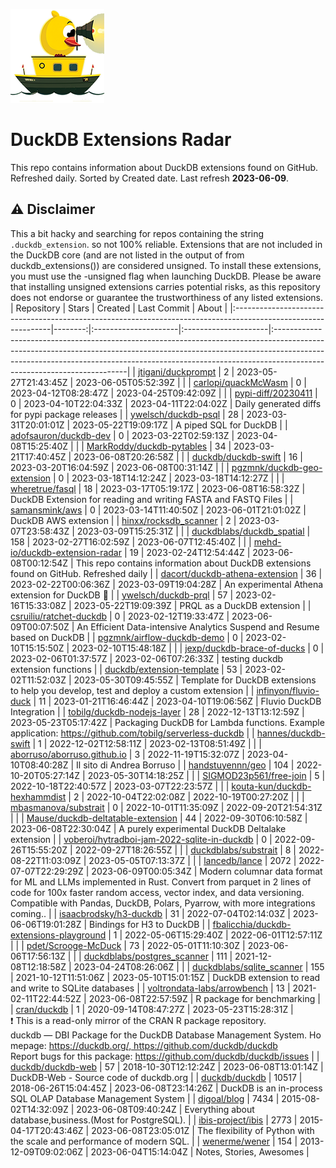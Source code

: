 ![DuckDB Extensions Radar](/img/duckdb_extension_radar.png?raw=true)
# DuckDB Extensions Radar

This repo contains information about DuckDB extensions found on GitHub. Refreshed daily. Sorted by Created date. 
 Last refresh **2023-06-09**.
## ⚠️ Disclaimer
 This a bit hacky and searching for repos containing the string `.duckdb_extension`. so not 100% reliable.
 Extensions that are not included in the DuckDB core (and are not listed in the output of from duckdb_extensions()) are considered unsigned. To install these extensions, you must use the -unsigned flag when launching DuckDB. Please be aware that installing unsigned extensions carries potential risks, as this repository does not endorse or guarantee the trustworthiness of any listed extensions.
| Repository                                                                                                    |   Stars | Created              | Last Commit          | About                                                                                                                                                                                                                                                                              |
|:--------------------------------------------------------------------------------------------------------------|--------:|:---------------------|:---------------------|:-----------------------------------------------------------------------------------------------------------------------------------------------------------------------------------------------------------------------------------------------------------------------------------|
| [jtigani/duckprompt](https://github.com/jtigani/duckprompt)                                                   |       2 | 2023-05-27T21:43:45Z | 2023-06-05T05:52:39Z |                                                                                                                                                                                                                                                                                    |
| [carlopi/quackMcWasm](https://github.com/carlopi/quackMcWasm)                                                 |       0 | 2023-04-12T08:28:47Z | 2023-04-25T09:42:09Z |                                                                                                                                                                                                                                                                                    |
| [pypi-diff/20230411](https://github.com/pypi-diff/20230411)                                                   |       0 | 2023-04-10T22:04:33Z | 2023-04-11T22:04:02Z | Daily generated diffs for pypi package releases                                                                                                                                                                                                                                    |
| [ywelsch/duckdb-psql](https://github.com/ywelsch/duckdb-psql)                                                 |      28 | 2023-03-31T20:01:01Z | 2023-05-22T19:09:17Z | A piped SQL for DuckDB                                                                                                                                                                                                                                                             |
| [adofsauron/duckdb-dev](https://github.com/adofsauron/duckdb-dev)                                             |       0 | 2023-03-22T02:59:13Z | 2023-04-08T15:25:40Z |                                                                                                                                                                                                                                                                                    |
| [MarkRoddy/duckdb-pytables](https://github.com/MarkRoddy/duckdb-pytables)                                     |      34 | 2023-03-21T17:40:45Z | 2023-06-08T20:26:58Z |                                                                                                                                                                                                                                                                                    |
| [duckdb/duckdb-swift](https://github.com/duckdb/duckdb-swift)                                                 |      16 | 2023-03-20T16:04:59Z | 2023-06-08T00:31:14Z |                                                                                                                                                                                                                                                                                    |
| [pgzmnk/duckdb-geo-extension](https://github.com/pgzmnk/duckdb-geo-extension)                                 |       0 | 2023-03-18T14:12:24Z | 2023-03-18T14:12:27Z |                                                                                                                                                                                                                                                                                    |
| [wheretrue/fasql](https://github.com/wheretrue/fasql)                                                         |      18 | 2023-03-17T05:19:17Z | 2023-06-08T16:58:32Z | DuckDB Extension for reading and writing FASTA and FASTQ Files                                                                                                                                                                                                                     |
| [samansmink/aws](https://github.com/samansmink/aws)                                                           |       0 | 2023-03-14T11:40:50Z | 2023-06-01T21:01:02Z | DuckDB AWS extension                                                                                                                                                                                                                                                               |
| [hinxx/rocksdb_scanner](https://github.com/hinxx/rocksdb_scanner)                                             |       2 | 2023-03-07T23:58:43Z | 2023-03-09T15:25:31Z |                                                                                                                                                                                                                                                                                    |
| [duckdblabs/duckdb_spatial](https://github.com/duckdblabs/duckdb_spatial)                                     |     158 | 2023-02-27T16:02:59Z | 2023-06-07T12:45:40Z |                                                                                                                                                                                                                                                                                    |
| [mehd-io/duckdb-extension-radar](https://github.com/mehd-io/duckdb-extension-radar)                           |      19 | 2023-02-24T12:54:44Z | 2023-06-08T00:12:54Z | This repo contains information about DuckDB extensions found on GitHub. Refreshed daily                                                                                                                                                                                            |
| [dacort/duckdb-athena-extension](https://github.com/dacort/duckdb-athena-extension)                           |      36 | 2023-02-22T00:06:36Z | 2023-03-09T19:04:28Z | An experimental Athena extension for DuckDB 🐤                                                                                                                                                                                                                                      |
| [ywelsch/duckdb-prql](https://github.com/ywelsch/duckdb-prql)                                                 |      57 | 2023-02-16T15:33:08Z | 2023-05-22T19:09:39Z | PRQL as a DuckDB extension                                                                                                                                                                                                                                                         |
| [csruiliu/ratchet-duckdb](https://github.com/csruiliu/ratchet-duckdb)                                         |       0 | 2023-02-12T19:33:47Z | 2023-06-09T00:07:50Z | An Efficient Data-intensive Analytics Suspend and Resume based on DuckDB                                                                                                                                                                                                           |
| [pgzmnk/airflow-duckdb-demo](https://github.com/pgzmnk/airflow-duckdb-demo)                                   |       0 | 2023-02-10T15:15:50Z | 2023-02-10T15:48:18Z |                                                                                                                                                                                                                                                                                    |
| [jexp/duckdb-brace-of-ducks](https://github.com/jexp/duckdb-brace-of-ducks)                                   |       0 | 2023-02-06T01:37:57Z | 2023-02-06T07:26:33Z | testing duckdb extension functions                                                                                                                                                                                                                                                 |
| [duckdb/extension-template](https://github.com/duckdb/extension-template)                                     |      53 | 2023-02-02T11:52:03Z | 2023-05-30T09:45:55Z | Template for DuckDB extensions to help you develop, test and deploy a custom extension                                                                                                                                                                                             |
| [infinyon/fluvio-duck](https://github.com/infinyon/fluvio-duck)                                               |      11 | 2023-01-21T16:46:44Z | 2023-04-10T19:06:56Z | Fluvio DuckDB Integration                                                                                                                                                                                                                                                          |
| [tobilg/duckdb-nodejs-layer](https://github.com/tobilg/duckdb-nodejs-layer)                                   |      28 | 2022-12-13T13:12:59Z | 2023-05-23T05:17:42Z | Packaging DuckDB for Lambda functions. Example application: https://github.com/tobilg/serverless-duckdb                                                                                                                                                                            |
| [hannes/duckdb-swift](https://github.com/hannes/duckdb-swift)                                                 |       1 | 2022-12-02T12:58:11Z | 2023-02-13T08:51:49Z |                                                                                                                                                                                                                                                                                    |
| [aborruso/aborruso.github.io](https://github.com/aborruso/aborruso.github.io)                                 |       3 | 2022-11-19T15:32:07Z | 2023-04-10T08:40:28Z | Il sito di Andrea Borruso                                                                                                                                                                                                                                                          |
| [handstuyennn/geo](https://github.com/handstuyennn/geo)                                                       |     104 | 2022-10-20T05:27:14Z | 2023-05-30T14:18:25Z |                                                                                                                                                                                                                                                                                    |
| [SIGMOD23p561/free-join](https://github.com/SIGMOD23p561/free-join)                                           |       5 | 2022-10-18T22:40:57Z | 2023-03-07T22:23:57Z |                                                                                                                                                                                                                                                                                    |
| [kouta-kun/duckdb-hexhammdist](https://github.com/kouta-kun/duckdb-hexhammdist)                               |       2 | 2022-10-04T22:02:08Z | 2022-10-19T00:27:20Z |                                                                                                                                                                                                                                                                                    |
| [mbasmanova/substrait](https://github.com/mbasmanova/substrait)                                               |       0 | 2022-10-01T11:35:09Z | 2022-09-20T21:54:31Z |                                                                                                                                                                                                                                                                                    |
| [Mause/duckdb-deltatable-extension](https://github.com/Mause/duckdb-deltatable-extension)                     |      44 | 2022-09-30T06:10:58Z | 2023-06-08T22:30:04Z | A purely experimental DuckDB Deltalake extension                                                                                                                                                                                                                                   |
| [voberoi/hytradboi-jam-2022-sqlite-in-duckdb](https://github.com/voberoi/hytradboi-jam-2022-sqlite-in-duckdb) |       0 | 2022-09-26T15:55:20Z | 2022-09-27T18:26:55Z |                                                                                                                                                                                                                                                                                    |
| [duckdblabs/substrait](https://github.com/duckdblabs/substrait)                                               |       8 | 2022-08-22T11:03:09Z | 2023-05-05T07:13:37Z |                                                                                                                                                                                                                                                                                    |
| [lancedb/lance](https://github.com/lancedb/lance)                                                             |    2072 | 2022-07-07T22:29:29Z | 2023-06-09T00:05:34Z | Modern columnar data format for ML and LLMs implemented in Rust. Convert from parquet in 2 lines of code for 100x faster random access, vector index, and data versioning. Compatible with Pandas, DuckDB, Polars, Pyarrow, with more integrations coming..                        |
| [isaacbrodsky/h3-duckdb](https://github.com/isaacbrodsky/h3-duckdb)                                           |      31 | 2022-07-04T02:14:03Z | 2023-06-06T19:01:28Z | Bindings for H3 to DuckDB                                                                                                                                                                                                                                                          |
| [fbalicchia/duckdb-extensions-playground](https://github.com/fbalicchia/duckdb-extensions-playground)         |       1 | 2022-05-06T15:29:40Z | 2022-06-01T12:57:11Z |                                                                                                                                                                                                                                                                                    |
| [pdet/Scrooge-McDuck](https://github.com/pdet/Scrooge-McDuck)                                                 |      73 | 2022-05-01T11:10:30Z | 2023-06-06T17:56:13Z |                                                                                                                                                                                                                                                                                    |
| [duckdblabs/postgres_scanner](https://github.com/duckdblabs/postgres_scanner)                                 |     111 | 2021-12-08T12:18:58Z | 2023-04-24T08:26:06Z |                                                                                                                                                                                                                                                                                    |
| [duckdblabs/sqlite_scanner](https://github.com/duckdblabs/sqlite_scanner)                                     |     155 | 2021-10-12T11:51:06Z | 2023-05-10T15:01:15Z | DuckDB extension to read and write to SQLite databases                                                                                                                                                                                                                             |
| [voltrondata-labs/arrowbench](https://github.com/voltrondata-labs/arrowbench)                                 |      13 | 2021-02-11T22:44:52Z | 2023-06-08T22:57:59Z | R package for benchmarking                                                                                                                                                                                                                                                         |
| [cran/duckdb](https://github.com/cran/duckdb)                                                                 |       1 | 2020-09-14T08:47:27Z | 2023-05-23T15:28:31Z | :exclamation: This is a read-only mirror of the CRAN R package repository.  duckdb — DBI Package for the DuckDB Database Management System. Homepage: https://duckdb.org/, https://github.com/duckdb/duckdb  Report bugs for this package: https://github.com/duckdb/duckdb/issues |
| [duckdb/duckdb-web](https://github.com/duckdb/duckdb-web)                                                     |      57 | 2018-10-30T12:12:24Z | 2023-06-08T13:01:14Z | DuckDB-Web - Source code of duckdb.org                                                                                                                                                                                                                                             |
| [duckdb/duckdb](https://github.com/duckdb/duckdb)                                                             |   10517 | 2018-06-26T15:04:45Z | 2023-06-08T23:14:26Z | DuckDB is an in-process SQL OLAP Database Management System                                                                                                                                                                                                                        |
| [digoal/blog](https://github.com/digoal/blog)                                                                 |    7434 | 2015-08-02T14:32:09Z | 2023-06-08T09:40:24Z | Everything about database,business.(Most for PostgreSQL).                                                                                                                                                                                                                          |
| [ibis-project/ibis](https://github.com/ibis-project/ibis)                                                     |    2773 | 2015-04-17T20:43:46Z | 2023-06-08T23:05:01Z | The flexibility of Python with the scale and performance of modern SQL.                                                                                                                                                                                                            |
| [wenerme/wener](https://github.com/wenerme/wener)                                                             |     154 | 2013-12-09T09:02:06Z | 2023-06-04T15:14:04Z | Notes, Stories, Awesomes                                                                                                                                                                                                                                                           |